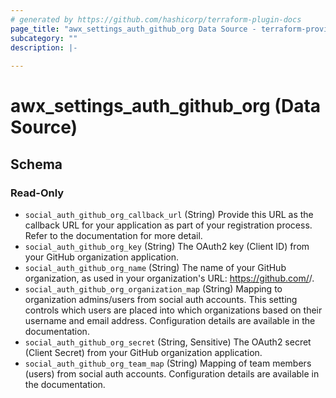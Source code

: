 ```yaml
---
# generated by https://github.com/hashicorp/terraform-plugin-docs
page_title: "awx_settings_auth_github_org Data Source - terraform-provider-awx"
subcategory: ""
description: |-
  
---
```


# awx_settings_auth_github_org (Data Source)





<!-- schema generated by tfplugindocs -->
## Schema

### Read-Only

- `social_auth_github_org_callback_url` (String) Provide this URL as the callback URL for your application as part of your registration process. Refer to the documentation for more detail.
- `social_auth_github_org_key` (String) The OAuth2 key (Client ID) from your GitHub organization application.
- `social_auth_github_org_name` (String) The name of your GitHub organization, as used in your organization's URL: https://github.com/<yourorg>/.
- `social_auth_github_org_organization_map` (String) Mapping to organization admins/users from social auth accounts. This setting
controls which users are placed into which organizations based on their
username and email address. Configuration details are available in the
documentation.
- `social_auth_github_org_secret` (String, Sensitive) The OAuth2 secret (Client Secret) from your GitHub organization application.
- `social_auth_github_org_team_map` (String) Mapping of team members (users) from social auth accounts. Configuration
details are available in the documentation.



